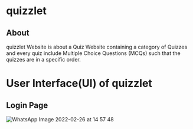 # quizzlet


## About

quizzlet Website is about a Quiz Website containing a category of Quizzes and every quiz include Multiple Choice Questions (MCQs) such that the quizzes are in a specific order.

# User Interface(UI) of quizzlet

## Login Page
![WhatsApp Image 2022-02-26 at 14 57 48](https://user-images.githubusercontent.com/68992855/156103070-d5de69f3-e520-475d-b9f4-d27f38c9880d.jpeg)
